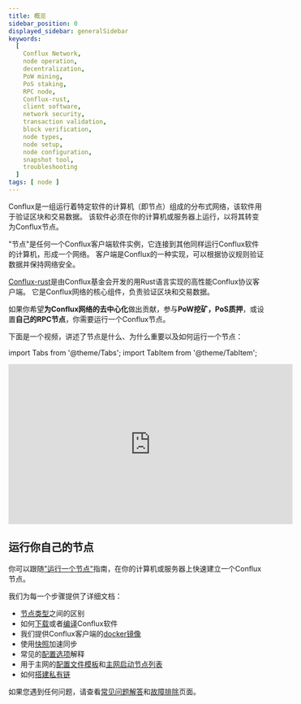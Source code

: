 ```yaml
---
title: 概览
sidebar_position: 0
displayed_sidebar: generalSidebar
keywords:
  [
    Conflux Network,
    node operation,
    decentralization,
    PoW mining,
    PoS staking,
    RPC node,
    Conflux-rust,
    client software,
    network security,
    transaction validation,
    block verification,
    node types,
    node setup,
    node configuration,
    snapshot tool,
    troubleshooting
  ]
tags: [ node ]
---
```


Conflux是一组运行着特定软件的计算机（即节点）组成的分布式网络，该软件用于验证区块和交易数据。 该软件必须在你的计算机或服务器上运行，以将其转变为Conflux节点。

"节点"是任何一个Conflux客户端软件实例，它连接到其他同样运行Conflux软件的计算机，形成一个网络。 客户端是Conflux的一种实现，可以根据协议规则验证数据并保持网络安全。

[Conflux-rust](https://github.com/conflux-chain/conflux-rust)是由Conflux基金会开发的用Rust语言实现的高性能Conflux协议客户端。 它是Conflux网络的核心组件，负责验证区块和交易数据。

如果你希望**为Conflux网络的去中心化**做出贡献，参与**PoW挖矿，PoS质押**，或设置**自己的RPC节点**，你需要运行一个Conflux节点。

下面是一个视频，讲述了节点是什么、为什么重要以及如何运行一个节点：

import Tabs from '@theme/Tabs';
import TabItem from '@theme/TabItem';

<Tabs>
  <TabItem value="youtube" label="Running a Conflux Node">
    <iframe width="560" height="315" src="https://www.youtube.com/embed/ocsbQRkL9fQ?si=wRmI5Aa6Ewfv-BCx" title="YouTube video player" frameborder="0" allow="accelerometer; autoplay; clipboard-write; encrypted-media; gyroscope; picture-in-picture; web-share" allowfullscreen>
    </iframe>
  </TabItem>
</Tabs>

## 运行你自己的节点

你可以跟随["运行一个节点"](./run-a-node.md)指南，在你的计算机或服务器上快速建立一个Conflux节点。

我们为每一个步骤提供了详细文档：

- [节点类型](./node-types.md)之间的区别
- 如何[下载](./advanced-topics/downloading-conflux-client.md)或者[编译](./advanced-topics/compiling-conflux-client.md)Conflux软件
- 我们提供Conflux客户端的[docker镜像](./advanced-topics/downloading-conflux-client#docker)
- 使用[快照](./snapshot-tool.md)加速同步
- 常见的[配置选项](./advanced-topics/node-configuration.md)解释
- 用于主网的[配置文件模板](./advanced-topics/configuration-files.md)和[主网启动节点列表](./advanced-topics/official-bootnodes.md)
- 如何[搭建私有链](./advanced-topics/running-independent-chain.md)

如果您遇到任何问题，请查看[常见问题解答](./nodes-faqs.md)和[故障排除](./TroubleShooting)页面。